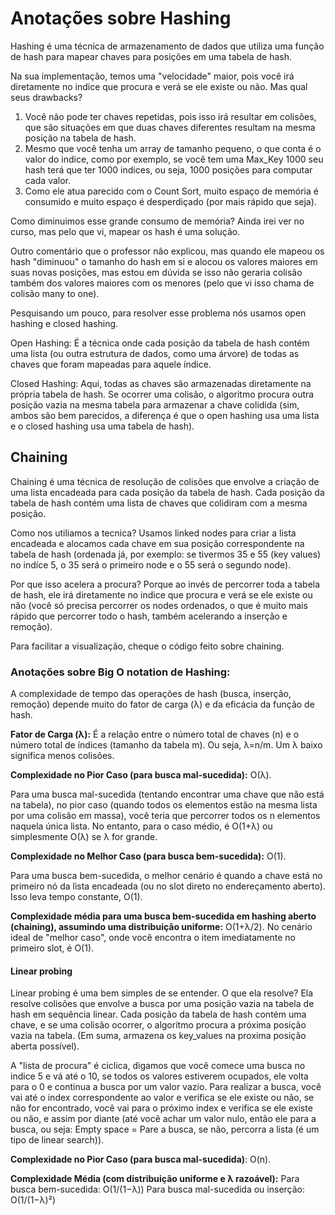 # Anotações sobre Hashing 

Hashing é uma técnica de armazenamento de dados que utiliza uma função de hash para mapear chaves para posições em uma tabela de hash. 

Na sua implementação, temos uma "velocidade" maior, pois você irá diretamente no indice que procura e verá se ele existe ou não. Mas qual seus drawbacks? 

1. Você não pode ter chaves repetidas, pois isso irá resultar em colisões, que são situações em que duas chaves diferentes resultam na mesma posição na tabela de hash.
2. Mesmo que você tenha um array de tamanho pequeno, o que conta é o valor do indice, como por exemplo, se você tem uma Max_Key 1000 seu hash terá que ter 1000 indices, ou seja, 1000 posições para computar cada valor.
3. Como ele atua parecido com o Count Sort, muito espaço de memória é consumido e muito espaço é desperdiçado (por mais rápido que seja).

Como diminuimos esse grande consumo de memória? Ainda irei ver no curso, mas pelo que vi, mapear os hash é uma solução.

Outro comentário que o professor não explicou, mas quando ele mapeou os hash "diminuou" o tamanho do hash em si e alocou os valores maiores em suas novas posições, mas estou em dúvida se isso não geraria colisão também dos valores maiores com os menores (pelo que vi isso chama de colisão many to one).

Pesquisando um pouco, para resolver esse problema nós usamos open hashing e closed hashing.

Open Hashing: É a técnica onde cada posição da tabela de hash contém uma lista (ou outra estrutura de dados, como uma árvore) de todas as chaves que foram mapeadas para aquele índice.

Closed Hashing: Aqui, todas as chaves são armazenadas diretamente na própria tabela de hash. Se ocorrer uma colisão, o algoritmo procura outra posição vazia na mesma tabela para armazenar a chave colidida (sim, ambos são bem parecidos, a diferença é que o open hashing usa uma lista e o closed hashing usa uma tabela de hash).


## Chaining

Chaining é uma técnica de resolução de colisões que envolve a criação de uma lista encadeada para cada posição da tabela de hash. Cada posição da tabela de hash contém uma lista de chaves que colidiram com a mesma posição.

Como nos utiliamos a tecnica? Usamos linked nodes para criar a lista encadeada e alocamos cada chave em sua posição correspondente na tabela de hash (ordenada já, por exemplo: se tivermos 35 e 55 (key values) no indíce 5, o 35 será o primeiro node e o 55 será o segundo node).

Por que isso acelera a procura? Porque ao invés de percorrer toda a tabela de hash, ele irá diretamente no indice que procura e verá se ele existe ou não (você só precisa percorrer os nodes ordenados, o que é muito mais rápido que percorrer todo o hash, também acelerando a inserção e remoção).  

Para facilitar a visualização, cheque o código feito sobre chaining.


### Anotações sobre Big O notation de Hashing: 

A complexidade de tempo das operações de hash (busca, inserção, remoção) depende muito do fator de carga (λ) e da eficácia da função de hash.

**Fator de Carga (λ):** É a relação entre o número total de chaves (n) e o número total de índices (tamanho da tabela m). Ou seja, λ=n/m. Um λ baixo significa menos colisões.

**Complexidade no Pior Caso (para busca mal-sucedida):** O(λ).

Para uma busca mal-sucedida (tentando encontrar uma chave que não está na tabela), no pior caso (quando todos os elementos estão na mesma lista por uma colisão em massa), você teria que percorrer todos os n elementos naquela única lista. No entanto, para o caso médio, é O(1+λ) ou simplesmente O(λ) se λ for grande.

**Complexidade no Melhor Caso (para busca bem-sucedida):** O(1).

Para uma busca bem-sucedida, o melhor cenário é quando a chave está no primeiro nó da lista encadeada (ou no slot direto no endereçamento aberto). Isso leva tempo constante, O(1).

**Complexidade média para uma busca bem-sucedida em hashing aberto (chaining), assumindo uma distribuição uniforme:** O(1+λ/2). No cenário ideal de "melhor caso", onde você encontra o item imediatamente no primeiro slot, é O(1).


#### Linear probing

Linear probing é uma  bem simples de se entender. O que ela resolve? Ela resolve colisões que envolve a busca por uma posição vazia na tabela de hash em sequência linear. Cada posição da tabela de hash contém uma chave, e se uma colisão ocorrer, o algoritmo procura a próxima posição vazia na tabela. (Em suma, armazena os key_values na proxima posição aberta possível).

A "lista de procura" é ciclica, digamos que você comece uma busca no indice 5 e vá até o 10, se todos os valores estiverem ocupados, ele volta para o 0 e continua a busca por um valor vazio. Para realizar a busca, você vai até o index correspondente ao valor e verifica se ele existe ou não, se não for encontrado, você vai para o próximo index e verifica se ele existe ou não, e assim por diante (até você achar um valor nulo, então ele para a busca, ou seja: Empty space = Pare a busca, se não, percorra a lista (é um tipo de linear search)).


**Complexidade no Pior Caso (para busca mal-sucedida)**: O(n).

**Complexidade Média (com distribuição uniforme e λ razoável):**
Para busca bem-sucedida: O(1/(1−λ))
Para busca mal-sucedida ou inserção: O(1/(1−λ)²)
 






















